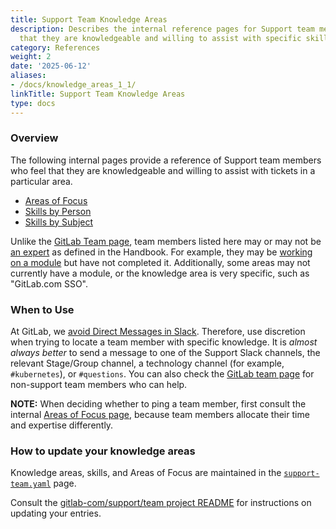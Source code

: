 ```yaml
---
title: Support Team Knowledge Areas
description: Describes the internal reference pages for Support team members who feel
  that they are knowledgeable and willing to assist with specific skills and knowledge
category: References
weight: 2
date: '2025-06-12'
aliases:
- /docs/knowledge_areas_1_1/
linkTitle: Support Team Knowledge Areas
type: docs
---
```


### Overview

The following internal pages provide a reference of Support team members who feel that they are knowledgeable and willing to assist with tickets in a particular area.

- [Areas of Focus](https://gitlab-com.gitlab.io/support/team/areas-of-focus)
- [Skills by Person](https://gitlab-com.gitlab.io/support/team/skills-by-person)
- [Skills by Subject](https://gitlab-com.gitlab.io/support/team/skills-by-subject)

Unlike the [GitLab Team page](/handbook/company/team/), team members listed here may or may not be [an expert](/handbook/company/structure/#expert) as defined in the Handbook. For example, they may be [working on a module](https://gitlab.com/gitlab-com/support/support-training/-/tree/main/.gitlab/issue_templates) but have not completed it. Additionally, some areas may not currently have a module, or the knowledge area is very specific, such as "GitLab.com SSO".

### When to Use

At GitLab, we [avoid Direct Messages in Slack](/handbook/communication/#avoid-direct-messages). Therefore, use discretion when trying to locate a team member with specific knowledge. It is *almost always better* to send a message to one of the Support Slack channels, the relevant Stage/Group channel, a technology channel (for example, `#kubernetes`), or `#questions`. You can also check the [GitLab team page](/handbook/company/team/) for non-support team members who can help.

**NOTE:** When deciding whether to ping a team member, first consult the internal [Areas of Focus page](https://gitlab-com.gitlab.io/support/team/areas-of-focus), because team members allocate their time and expertise differently.

### How to update your knowledge areas

Knowledge areas, skills, and Areas of Focus are maintained in the [`support-team.yaml`](https://gitlab.com/gitlab-com/support/team/-/blob/master/data/support-team.yaml) page.

Consult the [gitlab-com/support/team project README](https://gitlab.com/gitlab-com/support/team/-/blob/master/README.md) for instructions on updating your entries.
